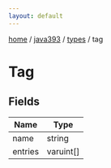 ```yaml
---
layout: default
---
```


[home](/)  /  [java393](/protocol/java393)  /  [types](/protocol/java393/types)  /  tag

# Tag

## Fields

Name | Type
---|---
name | string
entries | varuint[]
